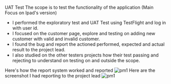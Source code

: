 UAT Test
The scope is to test the functionality of the application (Main Focus on Ipad's version)
- I performed the exploratory test and UAT Test using TestFlight and log in with user id.
- I focused on the customer page, explore and testing on adding new customer with valid and invalid customer.
- I found the bug and report the actioned performed, expected and actual result to the project lead.
- I also studied on the other testers projects how their test passing and rejecting to understand on testing on and outside the scope.

Here's how the report system worked and reported
![pm1](https://github.com/user-attachments/assets/c317aa47-ef7a-42d6-9076-2bcfb1a7f253)
Here are the screenshot I had reporting to the project lead
![pm1](https://github.com/user-attachments/assets/3d1d82bb-1d24-44b3-be23-baeade5e2854)
